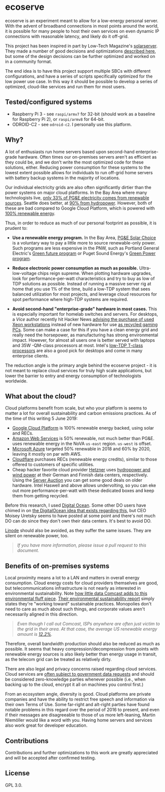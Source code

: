 # ecoserve

ecoserve is an experiment meant to allow for a low-energy personal server. With the advent of broadband connections in most points around the world, it is possible for many people to host their own services on even dynamic IP connections with reasonable latency, and likely do it off-grid.

This project has been inspired in part by Low-Tech Magazine's [solarserver](https://solar.lowtechmagazine.com/2018/09/how-to-build-a-lowtech-website.html). They made a number of good decisions and optimizations [described here](https://homebrewserver.club/low-tech-website-howto.html), but some of the design decisions can be further optimized and worked on in a community format.

The end idea is to have this project support multiple SBCs with different configurations, and have a series of scripts specifically optimized for the low power use case. In this way it should be possible to develop a series of optimized, cloud-like services and run them for most users.

## Tested/configured systems

* Raspberry Pi 3 - see `raspi/armv7` for 32-bit (should work as a baseline for Raspberry Pi 2), or `raspi/armv8` for 64-bit.
* ODROID-C2 - see `odroid-c2`. I personally use this platform.

## Why?

A lot of enthusiasts run home servers based upon second-hand enterprise-grade hardware. Often times our on-premises servers aren't as efficient as they could be, and we don't write the most optimized code for these solutions, either. Reducing power consumption for these systems to the lowest extent possible allows for individuals to run off-grid home servers with battery backup systems in the majority of locations.

Our individual electricity grids are also often significantly dirtier than the power systems on major cloud platforms. In the Bay Area where many technologists live, [only 33% of PG&E electricity comes from renewable sources](http://www.pgecorp.com/corp_responsibility/reports/2018/environment.html). Seattle does better, at [90% from hydropower](https://energysolutions.seattle.gov/renewable-energy/). However, both of these are bad compared to Google Cloud Platform, which is powered with [100% renewable energy](https://cloud.google.com/sustainability/). 

Thus, in order to reduce as much of our personal footprint as possible, it is prudent to:

* **Use a renewable energy program.** In the Bay Area, [PG&E Solar Choice](https://www.pge.com/en_US/residential/solar-and-vehicles/options/solar/solar-choice/solar-choice.page) is a voluntary way to pay a little more to source renewable-only power. Such programs are less expensive in the PNW, such as Portland General Electric's [Green future program](https://www.portlandgeneral.com/residential/power-choices/renewable-power/choose-renewable) or Puget Sound Energy's [Green Power program](https://www.pse.com/green-options/Renewable-Energy-Programs/green-power).

* **Reduce electronic power consumption as much as possible.** Ultra-low-voltage chips reign supreme. When plotting hardware upgrades, look for performance-per-watt characteristics and try to buy as low of TDP solutions as possible. Instead of running a massive server rig at home that you use 1% of the time, build a low-TDP system that sees balanced utilization for most projects, and leverage cloud resources for spot performance where high-TDP systems are required. 

* **Avoid second-hand "enterprise-grade" hardware in most cases.** This is especially important for homelab switches and servers. For desktops, a *Vice* author recently hit Hacker News [advising the purchase of used Xeon workstations](https://tedium.co/2019/06/04/used-workstation-computer-buying-strategy/) instead of new hardware for use [as recycled gaming PCs](https://www.greenpcgamers.com/). Some can make a case for this if you have a clean energy grid and really need the horsepower, as manufacturing has strong environmental impact. However, for almost all users one is better served with laptops and 35W -QM-class processors at most. Intel's [low-TDP T-class processors](https://cpu.userbenchmark.com/Compare/Intel-Core-i5-8600K-vs-Intel-Core-i7-8700T/3941vsm480804) are also a good pick for desktops and come in many enterprise clients.

The reduction angle is the primary angle behind the ecoserve project - it is not meant to replace cloud services for truly high scale applications, but lower the barrier to entry and energy consumption of technologists worldwide.


## What about the cloud?

Cloud platforms benefit from scale, but who your platform is seems to matter a lot for overall sustainability and carbon emissions practices. As of the time of this writing 5 June 2019:

* [Google Cloud Platform](https://cloud.google.com/sustainability/) is 100% renewable energy backed, using solar and RECs.
* [Amazon Web Services](https://aws.amazon.com/about-aws/sustainability/#progress) is 50% renewable, not much better than PG&E. uses renewable energy in the NoVA `us-east` region. `us-west` is offset.
* [Microsoft Azure](https://blogs.microsoft.com/on-the-issues/2018/03/21/new-solar-deal-moves-us-ahead-of-schedule-in-creating-a-cleaner-cloud/) targeted 50% renewable in 2018 and 60% by 2020, leaving it mostly on par with AWS.
* [Cloudflare](https://blog.cloudflare.com/a-carbon-neutral-north-america/) purchases RECs (renewable energy credits), similar to those offered to customers of specific utilities.
* Cheap hacker favorite cloud provider [Hetzner](https://www.hetzner.com/) uses [hydropower and wind power](https://www.hetzner.com/unternehmen/umweltschutz/) at their German and Finnish data centers, respectively. Using the [Server Auction](https://www.hetzner.com/sb) you can get some good deals on older hardware. Intel Haswell and above allows undervolting, so you can eke out more performance-per-watt with these dedicated boxes and keep them from getting recycled.

Before this research, I used [Digital Ocean](https://www.digitalocean.com/). Some other DO users have chimed in on [the DigitalOcean idea that exists regarding this](https://ideas.digitalocean.com/ideas/DO-I-1007), but CEO Moisey Uretsky seems to have posted at some point and there's not much DO can do since they don't own their data centers. It's best to avoid DO.

[Linode](https://linode.com/) should also be avoided, as they suffer the same issues. They are silent on renewable power, too.

> *If you have more information, please issue a pull request to this document.*


## Benefits of on-premises systems

Local proximity means a lot to a LAN and matters in overall energy consumption. Cloud energy costs for cloud providers themselves are good, but telecommunications infrastructure is not nearly as interested in environmental sustainability. Note [how little data Comcast adds to this environmental fluff piece](https://corporate.comcast.com/csr2015/building-a-smarter-energy-future). [Their environmental sustainability report](https://corporate.comcast.com/values/csr/2018/sustainable-excellence) simply states they're "working toward" sustainable practices. Monopolies don't need to care as much about such things, and corporate values aren't necessarily aligned in this direction.

> *Even though I call out Comcast, ISPs anywhere are often just victim to the grid in their area. At that case, the average US renewable energy amount is [12.2%](https://en.wikipedia.org/wiki/Renewable_energy_in_the_United_States).*

Therefore, overall bandwidth production should also be reduced as much as possible. It seems that heavy compression/decompression from points with renewable energy sources is also likely better than energy usage in transit, as the telecom grid can be treated as relatively dirty.

There are also legal and privacy concerns raised regarding cloud services. Cloud services are [often subject to government data requests](https://www.eff.org/who-has-your-back-2017) and should be considered zero-knowledge parties whenever possible (i.e., when backing up to the cloud, encrypt it all on machines you control first.)

From an ecosystem angle, diversity is good. Cloud platforms are private companies and have the ability to restrict free speech and information via their own Terms of Use. Some far-right and alt-right parties have found notable problems in this regard over the period of 2016 to present, and even if their messages are disagreeable to those of us more left-leaning, Martin Niemöller would like a word with you. Having home servers and services also work great for developer education.

## Contributions

Contributions and further optimizations to this work are greatly appreciated and will be accepted after confirmed testing.

## License

GPL 3.0.
